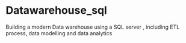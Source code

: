 # Datawarehouse_sql
Building a modern Data warehouse using a SQL server , including ETL process, data modelling  and data analytics
